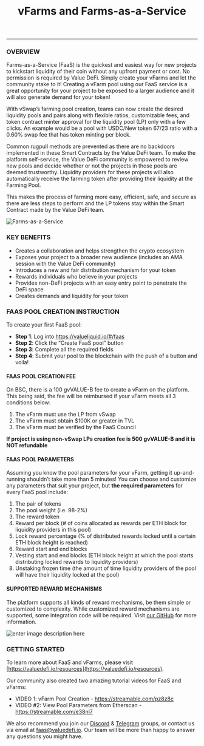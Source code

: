 ﻿---
id: farms-as-a-service
title: vFarms and Farms-as-a-Service
sidebar_label: vFarms and Farms-as-a-Service
---

---

### 	OVERVIEW

Farms-as-a-Service \(FaaS\) is the quickest and easiest way for new projects to kickstart liquidity of their coin without any upfront payment or cost. No permission is required by Value DeFi. Simply create your vFarms and let the community stake to it! Creating a vFarm pool using our FaaS service is a great opportunity for your project to be exposed to a larger audience and it will also generate demand for your token!

With vSwap’s farming pool creation, teams can now create the desired liquidity pools and pairs along with flexible ratios, customizable fees, and token contract minter approval for the liquidity pool (LP) only with a few clicks. An example would be a pool with USDC/New token 67/23 ratio with a 0.60% swap fee that has token minting per block.

Common rugpull methods are prevented as there are no backdoors implemented in these Smart Contracts by the Value DeFi team. To make the platform self-service, the Value DeFi community is empowered to review new pools and decide whether or not the projects in those pools are deemed trustworthy. Liquidity providers for these projects will also automatically receive the farming token after providing their liquidity at the Farming Pool. 

This makes the process of farming more easy, efficient, safe, and secure as there are less steps to perform and the LP tokens stay within the Smart Contract made by the Value DeFi team.

![Farms-as-a-Service](../img/faas.png)


### KEY BENEFITS
- Creates a collaboration and helps strengthen the crypto ecosystem
- Exposes your project to a broader new audience (includes an AMA session with the Value DeFi community)
- Introduces a new and fair distribution mechanism for your token
- Rewards individuals who believe in your projects
- Provides non-DeFi projects with an easy entry point to penetrate the DeFi space
- Creates demands and liquidity for your token

###  FAAS POOL CREATION INSTRUCTION
To create your first FaaS pool:
- **Step 1**: Log into https://valueliquid.io/#/faas
- **Step 2**: Click the “Create FaaS pool” button
- **Step 3**: Complete all the required fields
- **Step 4**: Submit your pool to the blockchain with the push of a button and voila!

#### FAAS POOL CREATION FEE
On BSC, there is a 100 gvVALUE-B fee to create a vFarm on the platform. This being said, the fee will be reimbursed if your vFarm meets all 3 conditions below: 
1. The vFarm must use the LP from vSwap
2. The vFarm must obtain $100K or greater in TVL
3. The vFarm must be verified by the FaaS Council

**If project is using non-vSwap LPs creation fee is 500 gvVALUE-B and it is NOT refundable** 

#### FAAS POOL PARAMETERS
 Assuming you know the pool parameters for your vFarm, getting it up-and-running shouldn’t take more than 5 minutes! You can choose and customize any parameters that suit your project, but **the required parameters** for every FaaS pool include:
 
 1. The pair of tokens 
2. The pool weight \(i.e. 98-2%\)  
3. The reward token  
4. Reward per block \(\# of coins allocated as rewards per ETH block for liquidity providers in this pool\)  
5. Lock reward percentage \(% of distributed rewards locked until a certain ETH block height is reached\)  
6. Reward start and end blocks 
7. Vesting start and end blocks \(ETH block height at which the pool starts distributing locked rewards to liquidity providers\)  
8. Unstaking frozen time \(the amount of time liquidity providers of the pool will have their liquidity locked at the pool\)

#### SUPPORTED REWARD MECHANISMS  
The platform supports all kinds of reward mechanisms, be them simple or customized to complexity. While customized reward mechanisms are supported, some integration code will be required.  Visit [our GitHub](https://github.com/valuedefi) for more information.

![enter image description here](https://miro.medium.com/max/700/1*a81g73R8alhkV0TL9CPsng.png)

### GETTING STARTED
To learn more about FaaS and vFarms, please visit  [https://valuedefi.io/resources](https://valuedefi.io/resources).

Our community also created two amazing tutorial videos for FaaS and vFarms:
- VIDEO 1:  vFarm Pool Creation - https://streamable.com/pz8z8c
- VIDEO #2:  View Pool Parameters from Etherscan - https://streamable.com/e38nl7

We also recommend you join our [Discord](https://discord.gg/Dpvd7tp) & [Telegram](https://t.me/ValueDeFi) groups, or contact us via email at <faas@valuedefi.io>. Our team will be more than happy to answer any questions you might have.


